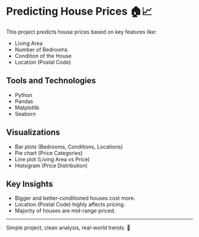 # Predicting House Prices 🏠📈

This project predicts house prices based on key features like:
- Living Area
- Number of Bedrooms
- Condition of the House
- Location (Postal Code)

## Tools and Technologies
- Python
- Pandas
- Matplotlib
- Seaborn

## Visualizations
- Bar plots (Bedrooms, Conditions, Locations)
- Pie chart (Price Categories)
- Line plot (Living Area vs Price)
- Histogram (Price Distribution)

## Key Insights
- Bigger and better-conditioned houses cost more.
- Location (Postal Code) highly affects pricing.
- Majority of houses are mid-range priced.

---

Simple project, clean analysis, real-world trends. 🚀
